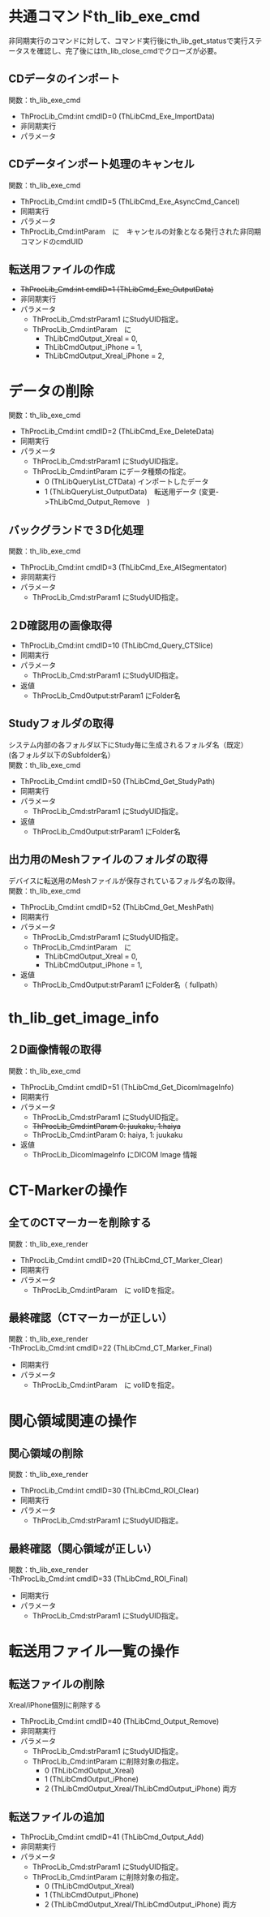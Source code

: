 # 共通コマンドth_lib_exe_cmd
 非同期実行のコマンドに対して、コマンド実行後にth_lib_get_statusで実行ステータスを確認し、完了後にはth_lib_close_cmdでクローズが必要。
 
## CDデータのインポート
関数：th_lib_exe_cmd
- ThProcLib_Cmd:int cmdID=0 (ThLibCmd_Exe_ImportData)
- 非同期実行
 - パラメータ
## CDデータインポート処理のキャンセル
関数：th_lib_exe_cmd
- ThProcLib_Cmd:int cmdID=5 (ThLibCmd_Exe_AsyncCmd_Cancel)
- 同期実行
 - パラメータ
 - ThProcLib_Cmd:intParam　に　キャンセルの対象となる発行された非同期コマンドのcmdUID
## 転送用ファイルの作成
- ~~ThProcLib_Cmd:int cmdID=1 (ThLibCmd_Exe_OutputData)~~
- 非同期実行
- パラメータ
  - ThProcLib_Cmd:strParam1 にStudyUID指定。
  - ThProcLib_Cmd:intParam　に
    - ThLibCmdOutput_Xreal = 0,
    - ThLibCmdOutput_iPhone = 1,
    - ThLibCmdOutput_Xreal_iPhone = 2,
#  データの削除 
関数：th_lib_exe_cmd
- ThProcLib_Cmd:int cmdID=2 (ThLibCmd_Exe_DeleteData)
- 同期実行
- パラメータ
  - ThProcLib_Cmd:strParam1 にStudyUID指定。
  - ThProcLib_Cmd:intParam にデータ種類の指定。
    - 0 (ThLibQueryList_CTData)  インポートしたデータ
    - 1 (ThLibQueryList_OutputData)　転送用データ (変更->ThLibCmd_Output_Remove　)
## バックグランドで３D化処理
関数：th_lib_exe_cmd
- ThProcLib_Cmd:int cmdID=3 (ThLibCmd_Exe_AISegmentator)
- 非同期実行
- パラメータ
  - ThProcLib_Cmd:strParam1 にStudyUID指定。
## ２D確認用の画像取得
- ThProcLib_Cmd:int cmdID=10 (ThLibCmd_Query_CTSlice)
- 同期実行
- パラメータ
  - ThProcLib_Cmd:strParam1 にStudyUID指定。
 - 返値
   - ThProcLib_CmdOutput:strParam1 にFolder名
## Studyフォルダの取得
 システム内部の各フォルダ以下にStudy毎に生成されるフォルダ名（既定）  
 (各フォルダ以下のSubfolder名）  
 関数：th_lib_exe_cmd
 - ThProcLib_Cmd:int cmdID=50 (ThLibCmd_Get_StudyPath)
- 同期実行
- パラメータ
  - ThProcLib_Cmd:strParam1 にStudyUID指定。
 - 返値
   - ThProcLib_CmdOutput:strParam1 にFolder名
## 出力用のMeshファイルのフォルダの取得
 デバイスに転送用のMeshファイルが保存されているフォルダ名の取得。  
 関数：th_lib_exe_cmd
 - ThProcLib_Cmd:int cmdID=52 (ThLibCmd_Get_MeshPath)
- 同期実行
- パラメータ
  - ThProcLib_Cmd:strParam1 にStudyUID指定。
  - ThProcLib_Cmd:intParam　に
    - ThLibCmdOutput_Xreal = 0,
    - ThLibCmdOutput_iPhone = 1,
 - 返値
   - ThProcLib_CmdOutput:strParam1 にFolder名（ fullpath）  
# th_lib_get_image_info
## ２D画像情報の取得
関数：th_lib_exe_cmd
- ThProcLib_Cmd:int cmdID=51 (ThLibCmd_Get_DicomImageInfo)
- 同期実行
- パラメータ
  - ThProcLib_Cmd:strParam1 にStudyUID指定。
  - ~~ThProcLib_Cmd:intParam 0: juukaku, 1:haiya~~
  - ThProcLib_Cmd:intParam 0: haiya, 1: juukaku
- 返値
   - ThProcLib_DicomImageInfo にDICOM Image 情報
 
# CT-Markerの操作
## 全てのCTマーカーを削除する
関数：th_lib_exe_render  
- ThProcLib_Cmd:int cmdID=20 (ThLibCmd_CT_Marker_Clear)
- 同期実行
- パラメータ
  - ThProcLib_Cmd:intParam　に volIDを指定。
 ## 最終確認（CTマーカーが正しい）
 関数：th_lib_exe_render  
 -ThProcLib_Cmd:int cmdID=22 (ThLibCmd_CT_Marker_Final)
- 同期実行
- パラメータ
  - ThProcLib_Cmd:intParam　に volIDを指定。

# 関心領域関連の操作
## 関心領域の削除
関数：th_lib_exe_render  
- ThProcLib_Cmd:int cmdID=30 (ThLibCmd_ROI_Clear)
- 同期実行
- パラメータ
  - ThProcLib_Cmd:strParam1 にStudyUID指定。
## 最終確認（関心領域が正しい）
関数：th_lib_exe_render  
 -ThProcLib_Cmd:int cmdID=33 (ThLibCmd_ROI_Final)
- 同期実行
- パラメータ
  - ThProcLib_Cmd:strParam1 にStudyUID指定。

# 転送用ファイル一覧の操作
## 転送ファイルの削除
Xreal/iPhone個別に削除する
- ThProcLib_Cmd:int cmdID=40 (ThLibCmd_Output_Remove)
- 非同期実行
- パラメータ
  - ThProcLib_Cmd:strParam1 にStudyUID指定。
   - ThProcLib_Cmd:intParam に削除対象の指定。
     -  0 (ThLibCmdOutput_Xreal)
     -  1 (ThLibCmdOutput_iPhone)
     -  2 (ThLibCmdOutput_Xreal/ThLibCmdOutput_iPhone) 両方
## 転送ファイルの追加
- ThProcLib_Cmd:int cmdID=41 (ThLibCmd_Output_Add)
- 非同期実行
- パラメータ
  - ThProcLib_Cmd:strParam1 にStudyUID指定。
   - ThProcLib_Cmd:intParam に削除対象の指定。
     -  0 (ThLibCmdOutput_Xreal)
     -  1 (ThLibCmdOutput_iPhone)
     -  2 (ThLibCmdOutput_Xreal/ThLibCmdOutput_iPhone) 両方
     
